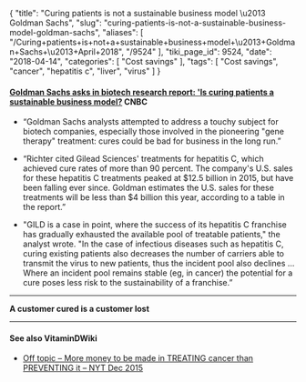 {
    "title": "Curing patients is not a sustainable business model \u2013 Goldman Sachs",
    "slug": "curing-patients-is-not-a-sustainable-business-model-goldman-sachs",
    "aliases": [
        "/Curing+patients+is+not+a+sustainable+business+model+\u2013+Goldman+Sachs+\u2013+April+2018",
        "/9524"
    ],
    "tiki_page_id": 9524,
    "date": "2018-04-14",
    "categories": [
        "Cost savings"
    ],
    "tags": [
        "Cost savings",
        "cancer",
        "hepatitis c",
        "liver",
        "virus"
    ]
}


#### [Goldman Sachs asks in biotech research report: 'Is curing patients a sustainable business model?](https://www.cnbc.com/2018/04/11/goldman-asks-is-curing-patients-a-sustainable-business-model.html) CNBC

* “Goldman Sachs analysts attempted to address a touchy subject for biotech companies, especially those involved in the pioneering "gene therapy" treatment: cures could be bad for business in the long run.”

* “Richter cited Gilead Sciences' treatments for hepatitis C, which achieved cure rates of more than 90 percent. The company's U.S. sales for these hepatitis C treatments peaked at $12.5 billion in 2015, but have been falling ever since. Goldman estimates the U.S. sales for these treatments will be less than $4 billion this year, according to a table in the report.”

* "GILD is a case in point, where the success of its hepatitis C franchise has gradually exhausted the available pool of treatable patients," the analyst wrote. "In the case of infectious diseases such as hepatitis C, curing existing patients also decreases the number of carriers able to transmit the virus to new patients, thus the incident pool also declines … Where an incident pool remains stable (eg, in cancer) the potential for a cure poses less risk to the sustainability of a franchise.”

- - - - - 

 **A customer cured is a customer lost** 

---

#### See also VitaminDWiki

* [Off topic – More money to be made in TREATING cancer than PREVENTING it – NYT Dec 2015](/posts/off-topic-more-money-to-be-made-in-treating-cancer-than-preventing-it-nyt)